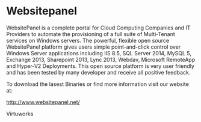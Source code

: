 # Websitepanel

WebsitePanel is a complete portal for Cloud Computing Companies and IT Providers to automate the provisioning of a full suite of Multi-Tenant services on Windows servers. The powerful, flexible open source WebsitePanel platform gives users simple point-and-click control over Windows Server applications including IIS 8.5, SQL Server 2014, MySQL 5, Exchange 2013, Sharepoint 2013, Lync 2013, Webdav, Microsoft RemoteApp and Hyper-V2 Deployments. This open source platform is very user friendly and has been tested by many developer and receive all positive feedback.

To download the lasest Binaries or find more information visit our website at: 

http://www.websitepanel.net/

Virtuworks
